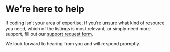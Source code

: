 # We’re here to help

If coding isn’t your area of expertise, if you’re unsure what kind of resource you need, which of the listings is most relevant, or simply need more support, fill out our [support request form](https://forms.gle/Q7PiKNZ1tapidJuP9).

We look forward to hearing from you and will respond promptly.
